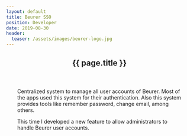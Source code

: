 ```yaml
---
layout: default
title: Beurer SSO
position: Developer
date: 2019-08-30
header:
  teaser: /assets/images/beurer-logo.jpg
---
```


<div class="page__inner-wrap" style="margin: 30px;">
      <div class="project-container">        
        <section class="page__content" itemprop="text">
        <header>
          <h1 id="page-title" class="page__title" itemprop="headline">{{ page.title }}</h1>
        </header>
            <p>Centralized system to manage all user accounts of Beurer. Most of the apps used this system for their authentication. Also this system provides tools like remember password, change email, among others.</p>
            <p>This time I developed a new feature to allow administrators to handle Beurer user accounts.</p>            
        </section>
         </div>
       </div> 